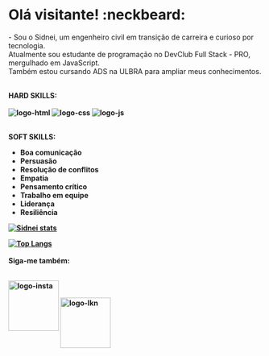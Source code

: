 <h1>Olá visitante! :neckbeard:</h1>

<p>
  - Sou o Sidnei, um engenheiro civil em transição de carreira e curioso por tecnologia. <br>
Atualmente sou estudante de programação no DevClub Full Stack - PRO, mergulhado em JavaScript. <br>
Também estou cursando ADS na ULBRA para ampliar meus conhecimentos.</p>

<br> <b>HARD SKILLS:<b><br><br>
  <img src="https://img.shields.io/badge/HTML5-E34F26?style=for-the-badge&logo=html5&logoColor=white" alt="logo-html"/>
  <img src="https://img.shields.io/badge/CSS3-1572B6?style=for-the-badge&logo=css3&logoColor=white" alt="logo-css"/>
  <img src="https://img.shields.io/badge/JavaScript-323330?style=for-the-badge&logo=javascript&logoColor=F7DF1E" alt="logo-js"/>
  
  <br> <b>SOFT SKILLS:<b><br>
  - Boa comunicação                               
  - Persuasão
  - Resolução de conflitos                        
  - Empatia
  - Pensamento crítico                            
  - Trabalho em equipe
  - Liderança                                     
  - Resiliência
  
  
  [![Sidnei stats](https://github-readme-stats.vercel.app/api?username=SidneiGoulartJunior)](https://github.com/anuraghazra/github-readme-stats)
  
  [![Top Langs](https://github-readme-stats.vercel.app/api/top-langs/?username=SidneiGoulartJunior)](https://github.com/anuraghazra/github-readme-stats)
  <br>
  <br>
  Siga-me também:
  <br>
  <br>
  <p>
    <a href="https://www.instagram.com/jgoulart_9/" target="_blank">
      <img src="https://img.shields.io/badge/Instagram-E4405F?style=for-the-badge&logo=instagram&logoColor=white" alt="logo-insta" width=100px align="left"/>
    <a/>
  <br>
  <br>
    <a href="https://www.linkedin.com/in/dev-sid-goulart-jr/" target="_blank">
      <img src="https://img.shields.io/badge/LinkedIn-0077B5?style=for-the-badge&logo=linkedin&logoColor=white" alt="logo-lkn" width="100px" align="left"/>
    <a/>
  <p/>
